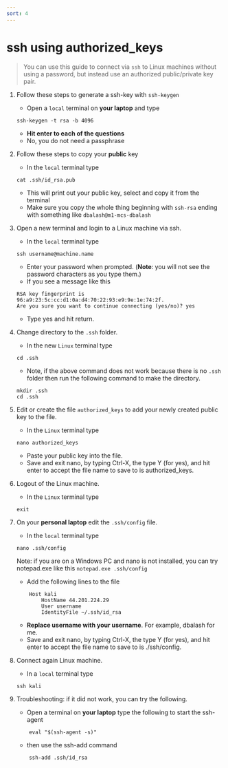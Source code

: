 ```yaml
---
sort: 4
---
```


# ssh using authorized_keys

> You can use this guide to connect via `ssh` to Linux machines without using a password, but instead use an authorized public/private key pair.

1. Follow these steps to generate a ssh-key with `ssh-keygen`
   - Open a `local` terminal on **your laptop** and type
   ```
   ssh-keygen -t rsa -b 4096
   ```
   - **Hit enter to each of the questions**
   - No, you do not need a passphrase

2. Follow these steps to copy your **public** key
   - In the `local` terminal type
   ```
   cat .ssh/id_rsa.pub
   ```
   - This will print out your public key, select and copy it from the terminal
   - Make sure you copy the whole thing beginning with `ssh-rsa` ending with something like `dbalash@m1-mcs-dbalash`

3. Open a new terminal and login to a Linux machine via ssh.
   - In the `local` terminal type
   ```
   ssh username@machine.name
   ```
   - Enter your password when prompted. (__Note__: you will not see the password characters as you type them.)
   - If you see a message like this
   ```
   RSA key fingerprint is 96:a9:23:5c:cc:d1:0a:d4:70:22:93:e9:9e:1e:74:2f.
   Are you sure you want to continue connecting (yes/no)? yes
   ```
    - Type yes and hit return.

4. Change directory to the `.ssh` folder.
    - In the new `Linux` terminal type
    ```
    cd .ssh
    ```
    - Note, if the above command does not work because there is no `.ssh` folder then run the following command to make the directory.
    ```
    mkdir .ssh
    cd .ssh
    ```

5. Edit or create the file `authorized_keys` to add your newly created public key to the file. 
    - In the `Linux` terminal type
    ```
    nano authorized_keys
    ```
    - Paste your public key into the file.
    - Save and exit nano, by typing Ctrl-X, the type Y (for yes), and hit enter to accept the file name to save to is authorized_keys.

6. Logout of the Linux machine.
    - In the `Linux` terminal type
    ``` 
    exit
    ```

7. On your **personal laptop** edit the `.ssh/config` file.
    - In the `local` terminal type
    ```
    nano .ssh/config
    ```
    Note: if you are on a Windows PC and nano is not installed, you can try notepad.exe like this `notepad.exe .ssh/config`

    - Add the following lines to the file
    ```
        Host kali
            HostName 44.201.224.29
            User username
            IdentityFile ~/.ssh/id_rsa
    ```
    - **Replace username with your username**. For example, dbalash for me. 
    - Save and exit nano, by typing Ctrl-X, the type Y (for yes), and hit enter to accept the file name to save to is ./ssh/config.

8. Connect again Linux machine.
    - In a `local` terminal type
    ```
    ssh kali
    ```

9. Troubleshooting:  if it did not work, you can try the following.
    - Open a terminal on **your laptop** type the following to start the ssh-agent
    ```
        eval "$(ssh-agent -s)"
    ```
    - then use the ssh-add command
    ```
        ssh-add .ssh/id_rsa
    ```



